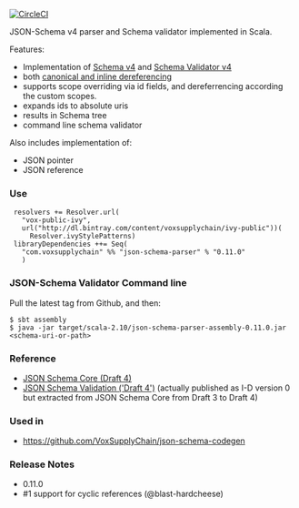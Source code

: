 [![CircleCI](https://circleci.com/gh/VoxSupplyChain/json-schema-parser.svg?style=svg)](https://circleci.com/gh/VoxSupplyChain/json-schema-parser)

JSON-Schema v4 parser and Schema validator implemented in Scala.

Features:

 * Implementation of [Schema v4][draft-zyp-json-schema-04] and [Schema Validator v4][draft-fge-json-schema-validation-00]
 * both [canonical and inline dereferencing][draft-zyp-json-schema-04#7.2.3]
 * supports scope overriding via id fields, and dereferrencing according the custom scopes.
 * expands ids to absolute uris
 * results in Schema tree
 * command line schema validator
 
Also includes implementation of:

 * JSON pointer 
 * JSON reference 

### Use
```
 resolvers += Resolver.url(
   "vox-public-ivy",
   url("http://dl.bintray.com/content/voxsupplychain/ivy-public"))(
     Resolver.ivyStylePatterns)
 libraryDependencies ++= Seq(
   "com.voxsupplychain" %% "json-schema-parser" % "0.11.0"
   )
```
 
### JSON-Schema Validator Command line
Pull the latest tag from Github, and then:

```
$ sbt assembly
$ java -jar target/scala-2.10/json-schema-parser-assembly-0.11.0.jar <schema-uri-or-path>
```
 
### Reference

 * [JSON Schema Core (Draft 4)][draft-zyp-json-schema-04]
 * [JSON Schema Validation ('Draft 4')][draft-fge-json-schema-validation-00] (actually published as I-D version 0 but extracted from JSON Schema Core from Draft 3 to Draft 4)

### Used in

 * https://github.com/VoxSupplyChain/json-schema-codegen

### Release Notes

 * 0.11.0
  * #1 support for cyclic references (@blast-hardcheese)

[draft-zyp-json-schema-04]: https://tools.ietf.org/html/draft-zyp-json-schema-04
[draft-zyp-json-schema-04#7.2.3]: https://tools.ietf.org/html/draft-zyp-json-schema-04#section-7.2.3
[draft-fge-json-schema-validation-00]: https://tools.ietf.org/html/draft-fge-json-schema-validation-00
